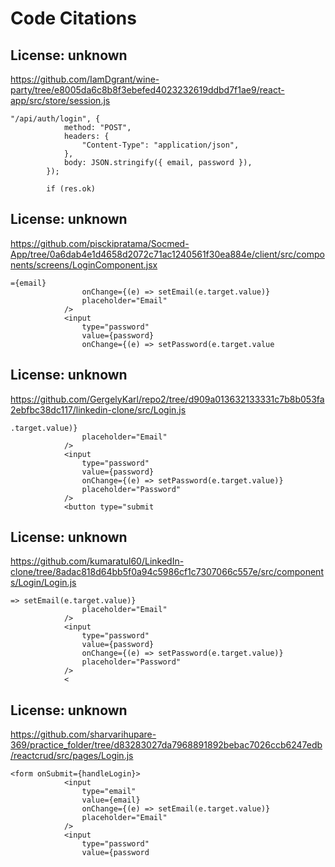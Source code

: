 # Code Citations

## License: unknown
https://github.com/IamDgrant/wine-party/tree/e8005da6c8b8f3ebefed4023232619ddbd7f1ae9/react-app/src/store/session.js

```
"/api/auth/login", {
            method: "POST",
            headers: {
                "Content-Type": "application/json",
            },
            body: JSON.stringify({ email, password }),
        });

        if (res.ok)
```


## License: unknown
https://github.com/pisckipratama/Socmed-App/tree/0a6dab4e1d4658d2072c71ac1240561f30ea884e/client/src/components/screens/LoginComponent.jsx

```
={email}
                onChange={(e) => setEmail(e.target.value)}
                placeholder="Email"
            />
            <input
                type="password"
                value={password}
                onChange={(e) => setPassword(e.target.value
```


## License: unknown
https://github.com/GergelyKarl/repo2/tree/d909a013632133331c7b8b053fa2ebfbc38dc117/linkedin-clone/src/Login.js

```
.target.value)}
                placeholder="Email"
            />
            <input
                type="password"
                value={password}
                onChange={(e) => setPassword(e.target.value)}
                placeholder="Password"
            />
            <button type="submit
```


## License: unknown
https://github.com/kumaratul60/LinkedIn-clone/tree/8adac818d64bb5f0a94c5986cf1c7307066c557e/src/components/Login/Login.js

```
=> setEmail(e.target.value)}
                placeholder="Email"
            />
            <input
                type="password"
                value={password}
                onChange={(e) => setPassword(e.target.value)}
                placeholder="Password"
            />
            <
```


## License: unknown
https://github.com/sharvarihupare-369/practice_folder/tree/d83283027da7968891892bebac7026ccb6247edb/reactcrud/src/pages/Login.js

```
<form onSubmit={handleLogin}>
            <input
                type="email"
                value={email}
                onChange={(e) => setEmail(e.target.value)}
                placeholder="Email"
            />
            <input
                type="password"
                value={password
```

